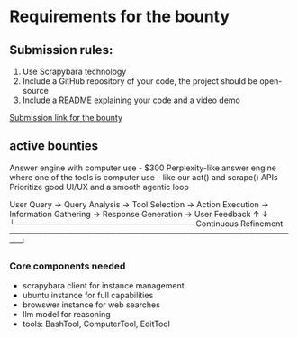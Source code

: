 # Requirements for the bounty

## Submission rules:
1. Use Scrapybara technology
2. Include a GitHub repository of your code, the project should be open-source
3. Include a README explaining your code and a video demo

[Submission link for the bounty](https://forms.gle/zs7mnuW8U4Cb96Sv5)

## active bounties

Answer engine with computer use - $300
Perplexity-like answer engine where one of the tools is computer use - like our act() and scrape() APIs
Prioritize good UI/UX and a smooth agentic loop


User Query → Query Analysis → Tool Selection → Action Execution → Information Gathering → Response Generation → User Feedback
     ↑                                                                                                              ↓
     └──────────────────────────────── Continuous Refinement ────────────────────────────────────────────────────┘


### Core components needed
 - scrapybara client for instance management
 - ubuntu instance for full capabilities
 - browswer instance for web searches
 - llm model for reasoning
 - tools: BashTool, ComputerTool, EditTool